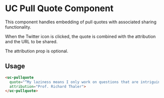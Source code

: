 # UC Pull Quote Component

This component handles embedding of pull quotes with associated sharing functionality.

When the Twitter icon is clicked, the quote is combined with the attribution and the URL to be shared.

The attribution prop is optional. 

## Usage

```html
<uc-pullquote
  quote="“My laziness means I only work on questions that are intriguing...”"
  attribution="Prof. Richard Thaler">
</uc-pullquote>
```
